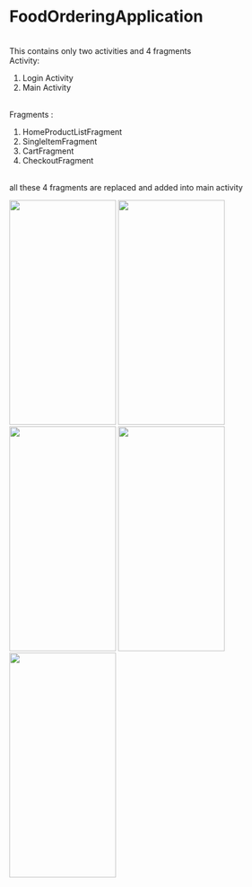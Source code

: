 # FoodOrderingApplication
<br/>
This contains only two activities and  4 fragments 
<br/>
Activity:
<ol type="1">
         <li>Login Activity</li>
         <li>Main Activity</li>
 </ol>
 <br/>
Fragments :
<ol type="1">
         <li>HomeProductListFragment</li>
         <li>SingleItemFragment</li>
         <li>CartFragment</li>
         <li>CheckoutFragment</li>
 </ol>
<br/>
all these 4 fragments are replaced and added into main activity
<br/>

<p float="left">
  
<img src="https://user-images.githubusercontent.com/82259446/132098762-fdd0181b-f784-4d32-a197-a96386a12e9e.png"  width="190" height="400" />
<img src="https://user-images.githubusercontent.com/82259446/132098774-ca0d5c2b-e6e7-442e-9113-dfd257dfb5e4.png"  width="190" height="400" />
  
<img src="https://user-images.githubusercontent.com/82259446/132098788-a681738c-ccd5-4b1b-8be6-22c547d7f1df.png"  width="190" height="400" />
<img src="https://user-images.githubusercontent.com/82259446/132098784-a994ce25-bdd3-47de-99b5-8558fa9505a5.png"  width="190" height="400" />
         
<img src="https://user-images.githubusercontent.com/82259446/132098786-088b9091-56e5-4911-9298-7ca8ef9fad1a.png"  width="190" height="400" />
</p>
